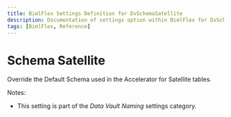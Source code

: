 ```yaml
---
title: BimlFlex Settings Definition for DvSchemaSatellite
description: Documentation of settings option within BimlFlex for DvSchemaSatellite
tags: [BimlFlex, Reference]
---
```


# Schema Satellite

Override the Default Schema used in the Accelerator for Satellite tables.

Notes:

* This setting is part of the *Data Vault Naming* settings category.

